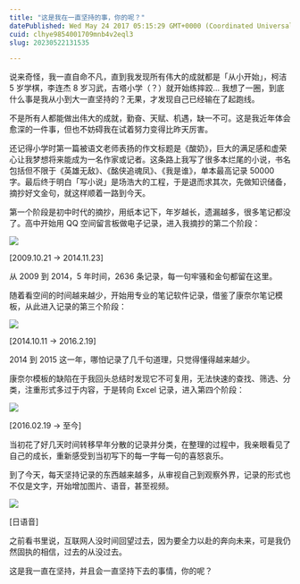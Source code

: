 ```yaml
---
title: "这是我在一直坚持的事，你的呢？"
datePublished: Wed May 24 2017 05:15:29 GMT+0000 (Coordinated Universal Time)
cuid: clhye9854001709mnb4v2eql3
slug: 20230522131535

---
```


说来奇怪，我一直自命不凡，直到我发现所有伟大的成就都是「从小开始」，柯洁 5 岁学棋，李连杰 8 岁习武，吉塔小学（？）就开始练摔跤... 我想了一圈，到底什么事是我从小到大一直坚持的？无果，才发现自己已经输在了起跑线。

不是所有人都能做出伟大的成就，勤奋、天赋、机遇，缺一不可。这是我近年体会愈深的一件事，但也不妨碍我在试着努力变得比昨天厉害。

还记得小学时第一篇被语文老师表扬的作文标题是《酸奶》，巨大的满足感和虚荣心让我梦想将来能成为一名作家或记者。这条路上我写了很多本烂尾的小说，书名包括但不限于《英雄无敌》、《酩侠追魂凤》、《我是谁》，单本最高记录 50000 字。最后终于明白「写小说」是场浩大的工程，于是退而求其次，先做知识储备，摘抄好文金句，就这样顺着一路到今天。

第一个阶段是初中时代的摘抄，用纸本记下，年岁越长，遗漏越多，很多笔记都没了。高中开始用 QQ 空间留言板做电子记录，进入我摘抄的第二个阶段：

![](https://cdn.hashnode.com/res/hashnode/image/upload/v1684732500353/0b3cc538-d353-4a13-85eb-f80282ba16cf.jpeg)

\[2009.10.21 → 2014.11.23\]

从 2009 到 2014，5 年时间，2636 条记录，每一句牢骚和金句都留在这里。

随着看空间的时间越来越少，开始用专业的笔记软件记录，借鉴了康奈尔笔记模板，从此进入记录的第三个阶段：

![](https://cdn.hashnode.com/res/hashnode/image/upload/v1684732507245/a818ff1a-3cf5-4dad-a985-30553e1262f9.jpeg)

\[2014.10.11 → 2016.2.19\]

2014 到 2015 这一年，哪怕记录了几千句道理，只觉得懂得越来越少。

康奈尔模板的缺陷在于我回头总结时发现它不可复用，无法快速的查找、筛选、分类，注重形式多过于内容，于是转向 Excel 记录，进入第四个阶段：

![](https://cdn.hashnode.com/res/hashnode/image/upload/v1684732512813/7627ced9-7f5b-4d63-8d45-dcef64f5ca27.jpeg)

\[2016.02.19 → 至今\]

当初花了好几天时间转移早年分散的记录并分类，在整理的过程中，我亲眼看见了自己的成长，重新感受到当初写下的每一字每一句的喜怒哀乐。

到了今天，每天坚持记录的东西越来越多，从审视自己到观察外界，记录的形式也不仅是文字，开始增加图片、语音，甚至视频。

![](https://cdn.hashnode.com/res/hashnode/image/upload/v1684732521523/908a171c-d110-4170-b223-60b00b478723.jpeg)

\[日语音\]

之前看书里说，互联网人没时间回望过去，因为要全力以赴的奔向未来，可是我仍然固执的相信，过去的从没过去。

这是我一直在坚持，并且会一直坚持下去的事情，你的呢？